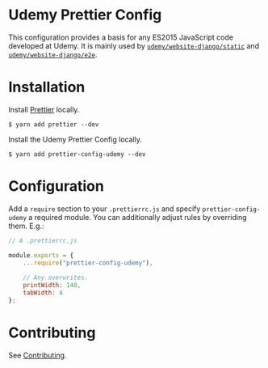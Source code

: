 Udemy Prettier Config
=========================

This configuration provides a basis for any ES2015 JavaScript code developed at Udemy. 
It is mainly used by [`udemy/website-django/static`](https://github.com/udemy/website-django/tree/master/static/.prettierrc.js)
and [`udemy/website-django/e2e`](https://github.com/udemy/website-django/tree/master/e2e/.prettierrc.js).

# Installation

Install [Prettier](https://github.com/prettier/prettier) locally.

    $ yarn add prettier --dev

Install the Udemy Prettier Config locally.

    $ yarn add prettier-config-udemy --dev

# Configuration

Add a `require` section to your `.prettierrc.js` and specify `prettier-config-udemy` a required module.
You can additionally adjust rules by overriding them. E.g.:

```js
// A .prettierrc.js

module.exports = {
    ...require("prettier-config-udemy"),
    
    // Any overwrites.
    printWidth: 140,
    tabWidth: 4
};
```

# Contributing

See [Contributing](/README.md#contributing).
